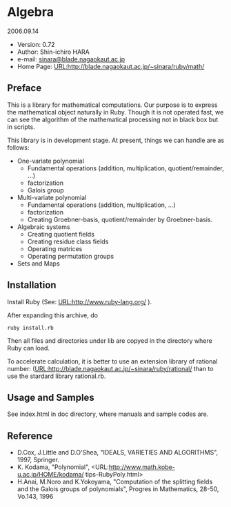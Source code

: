 
# Algebra

2006.09.14
   
*  Version: 0.72
*  Author: Shin-ichiro HARA
*  e-mail: sinara@blade.nagaokaut.ac.jp
*  Home Page: <URL:http://blade.nagaokaut.ac.jp/~sinara/ruby/math/>

## Preface

This is a library for mathematical computations. Our purpose is to express the
mathematical object naturally in Ruby. Though it is not operated fast, we can
see the algorithm of the mathematical processing not in black box but in
scripts.

This library is in development stage. At present, things we can handle are as
follows:
   
*  One-variate polynomial
   +  Fundamental operations (addition, multiplication, quotient/remainder,
        ...)
   +  factorization
   +  Galois group
* Multi-variate polynomial
   +  Fundamental operations (addition, multiplication, ...)
   +  factorization
   +  Creating Groebner-basis, quotient/remainder by Groebner-basis.
*  Algebraic systems
   +  Creating quotient fields
   +  Creating residue class fields
   +  Operating matrices
   +  Operating permutation groups
*  Sets and Maps

## Installation

Install Ruby (See: <URL:http://www.ruby-lang.org/> ).

After expanding this archive, do
```
ruby install.rb
```

Then all files and directories under lib are copyed in the directory where Ruby
can load.

To accelerate calculation, it is better to use an extension library of rational
number: (<URL:http://blade.nagaokaut.ac.jp/~sinara/ruby/rational/> than to use
the stardard library rational.rb.

## Usage and Samples

See index.html in doc directory, where manuals and sample codes are.

## Reference

 *  D.Cox, J.Little and D.O'Shea, "IDEALS, VARIETIES AND ALGORITHMS", 1997,
    Springer.
 *  K. Kodama, "Polynomial", <URL:http://www.math.kobe-u.ac.jp/HOME/kodama/
    tips-RubyPoly.html>
 *  H.Anai, M.Noro and K.Yokoyama, "Computation of the splitting fields and
    the Galois groups of polynomials", Progres in Mathematics, 28-50, Vo.143,
    1996

